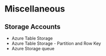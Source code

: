 # Miscellaneous
## Storage Accounts
- Azure Table Storage
- Azure Table Storage - Partition and Row Key
- Azure Storage queue
